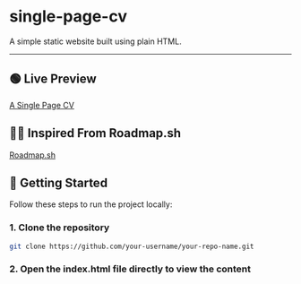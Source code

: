# single-page-cv

A simple static website built using plain HTML.

---

## 🟢 Live Preview

[A Single Page CV](https://a-single-page-cv.netlify.app/)

## 💪🏻 Inspired From Roadmap.sh

[Roadmap.sh](https://roadmap.sh/projects/single-page-cv)

## 🚀 Getting Started

Follow these steps to run the project locally:

### 1. Clone the repository

```bash
git clone https://github.com/your-username/your-repo-name.git
```

### 2. Open the index.html file directly to view the content
